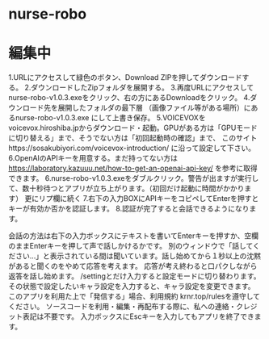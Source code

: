 # nurse-robo
# 編集中
1.URLにアクセスして緑色のボタン、Download ZIPを押してダウンロードする。
2.ダウンロードしたZipフォルダを展開する。
3.再度URLにアクセスしてnurse-robo-v1.0.3.exeをクリック、右の方にあるDownloadをクリック。
4.ダウンロード先を展開したフォルダの最下層
（画像ファイル等がある場所）にあるnurse-robo-v1.0.3.exe
にして上書き保存。
5.VOICEVOXをvoicevox.hiroshiba.jpからダウンロード・起動。GPUがある方は「GPUモードに切り替える」まで、そうでない方は「初回起動時の確認」まで、
このサイトhttps://sosakubiyori.com/voicevox-introduction/
に沿って設定して下さい。
6.OpenAIのAPIキーを用意する。まだ持ってない方は
https://laboratory.kazuuu.net/how-to-get-an-openai-api-key/
を参考に取得できます。
6.nurse-robo-v1.0.3.exeをダブルクリック。警告が出ますが実行して、数十秒待つとアプリが立ち上がります。（初回だけ起動に時間がかかります）
更にリプ欄に続く
7.右下の入力BOXにAPIキーをコピペしてEnterを押すとキーが有効か否かを認証します。
8.認証が完了すると会話できるようになります。

会話の方法は右下の入力ボックスにテキストを書いてEnterキーを押すか、空欄のままEnterキーを押して声で話しかけるかです。
別のウィンドウで「話してください...」と表示されている間は聞いています。話し始めてから１秒以上の沈黙があると聞くのをやめて応答を考えます。
応答が考え終わると口パクしながら返答を話し始めます。
/settingとだけ入力すると設定モードに切り替わります。その状態で設定したいキャラ設定を入力すると、キャラ設定を変更できます。
このアプリを利用た上で「発信する」場合、利用規約 krnr.top/rulesを遵守してください。
ソースコードを利用・編集・再配布する際に、私への連絡・クレジット表記は不要です。
入力ボックスにEscキーを入力してもアプリを終了できます。
